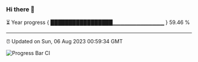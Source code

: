 ### Hi there 👋

⏳ Year progress { █████████████████▁▁▁▁▁▁▁▁▁▁▁▁▁ } 59.46 %

---

⏰ Updated on Sun, 06 Aug 2023 00:59:34 GMT

![Progress Bar CI](https://github.com/JuvenileQ/Progress-Bar-CI/workflows/main/badge.svg)
